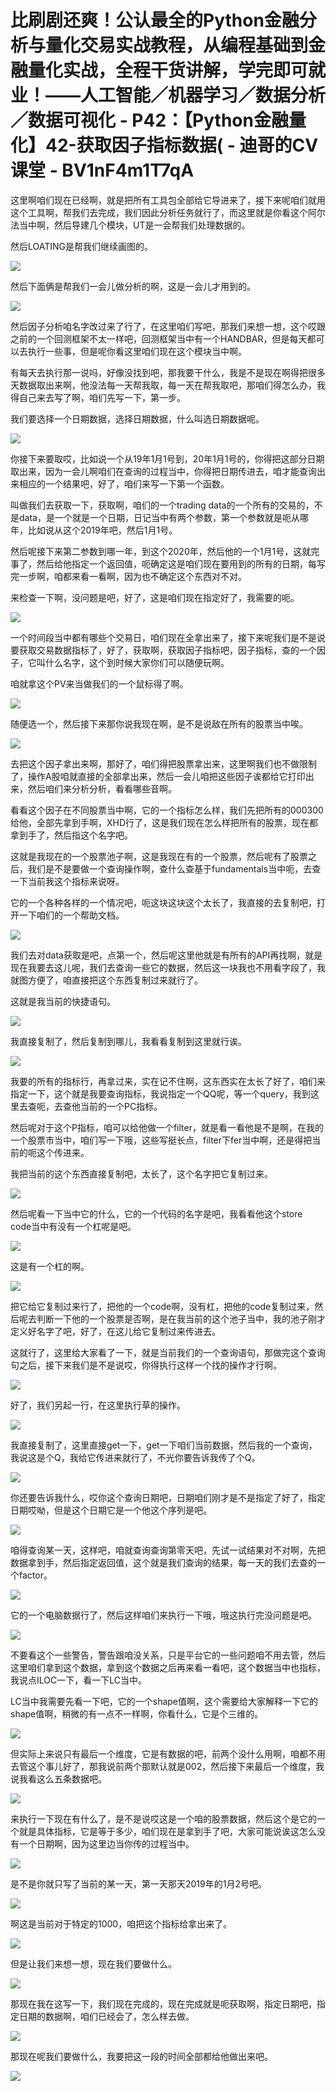 # 比刷剧还爽！公认最全的Python金融分析与量化交易实战教程，从编程基础到金融量化实战，全程干货讲解，学完即可就业！——人工智能／机器学习／数据分析／数据可视化 - P42：【Python金融量化】42-获取因子指标数据( - 迪哥的CV课堂 - BV1nF4m1T7qA

这里啊咱们现在已经啊，就是把所有工具包全部给它导进来了，接下来呢咱们就用这个工具啊，帮我们去完成，我们因此分析任务就行了，而这里就是你看这个阿尔法当中啊，然后导建几个模块，UT是一会帮我们处理数据的。

然后LOATING是帮我们继续画图的。

![](img/4f2a2bfa40796afd8fb25779e17748f3_1.png)

然后下面俩是帮我们一会儿做分析的啊，这是一会儿才用到的。

![](img/4f2a2bfa40796afd8fb25779e17748f3_3.png)

然后因子分析咱名字改过来了行了，在这里咱们写吧，那我们来想一想，这个哎跟之前的一个回测框架不太一样吧，回测框架当中有一个HANDBAR，但是每天都可以去执行一些事，但是呢你看这里咱们现在这个模块当中啊。

有每天去执行那一说吗，好像没找到吧，那我要干什么，我是不是现在啊得把很多天数据取出来啊，他没法每一天帮我取，每一天在帮我取吧，那咱们得怎么办，我得自己来去写了啊，咱们先写一下，第一步。

我们要选择一个日期数据，选择日期数据，什么叫选日期数据呢。

![](img/4f2a2bfa40796afd8fb25779e17748f3_5.png)

你接下来要取哎，比如说一个从19年1月1号到，20年1月1号的，你得把这部分日期取出来，因为一会儿啊咱们在查询的过程当中，你得把日期传进去，咱才能查询出来相应的一个结果吧，好了，咱们来写一下第一个函数。

叫做我们去获取一下，获取啊，咱们的一个trading data的一个所有的交易的，不是data，是一个就是一个日期，日记当中有两个参数，第一个参数就是呃从哪年，比如说从这个2019年吧，然后1月1号。

然后呢接下来第二参数到哪一年，到这个2020年，然后他的一个1月1号，这就完事了，然后给他指定一个返回值，呃确定这是咱们现在要用到的所有的日期，每写完一步啊，咱都来看一看啊，因为也不确定这个东西对不对。

来检查一下啊，没问题是吧，好了，这是咱们现在指定好了，我需要的呃。

![](img/4f2a2bfa40796afd8fb25779e17748f3_7.png)

一个时间段当中都有哪些个交易日，咱们现在全拿出来了，接下来呢我们是不是说要获取交易数据指标了，好了，获取啊，获取因子指标吧，因子指标，查的一个因子，它叫什么名字，这个到时候大家你们可以随便玩啊。

咱就拿这个PV来当做我们的一个鼠标得了啊。

![](img/4f2a2bfa40796afd8fb25779e17748f3_9.png)

随便选一个，然后接下来那你说我现在啊，是不是说敌在所有的股票当中唉。

![](img/4f2a2bfa40796afd8fb25779e17748f3_11.png)

去把这个因子拿出来啊，那好了，咱们得把股票拿出来，这里啊我们也不做限制了，操作A股咱就直接的全部拿出来，然后一会儿咱把这些因子诶都给它打印出来，然后咱们来分析分析，看看哪些音啊。

看看这个因子在不同股票当中啊，它的一个指标怎么样，我们先把所有的000300给他，全部先拿到手啊，XHD行了，这是我们现在怎么样把所有的股票，现在都拿到手了，然后指这个名字吧。

这就是我现在的一个股票池子啊，这是我现在有的一个股票，然后呢有了股票之后，我们是不是要做一个查询操作啊，查什么查基于fundamentals当中呃，去查一下当前我这个指标来说呀。

它的一个各种各样的一个情况吧，呃这块这块这个太长了，我直接的去复制吧，打开一下咱们的一个帮助文档。

![](img/4f2a2bfa40796afd8fb25779e17748f3_13.png)

我们去对data获取是吧，点第一个，然后呢这里他就是有所有的API再找啊，就是现在我要去这儿呢，我们去查询一些它的数据，然后这一块我也不用看字段了，我就图方便了，咱直接把这个东西复制过来就行了。

这就是我当前的快捷语句。

![](img/4f2a2bfa40796afd8fb25779e17748f3_15.png)

我直接复制了，然后复制到哪儿，我看看复制到这里就行诶。

![](img/4f2a2bfa40796afd8fb25779e17748f3_17.png)

我要的所有的指标行，再拿过来，实在记不住啊，这东西实在太长了好了，咱们来指定一下，这个就是我要查询指标，我说指定一个QQ呢，等一个query，我到这里去查呃，去查他当前的一个PC指标。

然后呢对于这个P指标，咱可以给他做一个filter，就是看一看他是不是啊，在我的一个股票市当中，咱们写一下哦，这些写挺长点，filter下fer当中啊，还是得把当前的呃这个传进来。

我把当前的这个东西直接复制吧，太长了，这个名字把它复制过来。

![](img/4f2a2bfa40796afd8fb25779e17748f3_19.png)

然后呢看一下当中它的什么，它的一个代码的名字是吧，我看看他这个store code当中有没有一个杠呢是吧。



![](img/4f2a2bfa40796afd8fb25779e17748f3_21.png)

这是有一个杠的啊。

![](img/4f2a2bfa40796afd8fb25779e17748f3_23.png)

把它给它复制过来行了，把他的一个code啊，没有杠，把他的code复制过来，然后呢去判断一下他的一个股票是否啊，是在我当前的这个池子当中，我的池子刚才定义好名字了吧，好了，在这儿给它复制过来传进去。

这就行了，这里给大家看了一下，就是当前我们的一个查询语句，那做完这个查询句之后，接下来我们是不是说哎，你得执行这样一个找的操作才行啊。



![](img/4f2a2bfa40796afd8fb25779e17748f3_25.png)

好了，我们另起一行，在这里执行草的操作。

![](img/4f2a2bfa40796afd8fb25779e17748f3_27.png)

我直接复制了，这里直接get一下，get一下咱们当前数据，然后我的一个查询，我说这是个Q，我给它传进来就行了，不光你要告诉我传了个Q。



![](img/4f2a2bfa40796afd8fb25779e17748f3_29.png)

你还要告诉我什么，哎你这个查询日期吧，日期咱们刚才是不是指定了好了，指定日期哎呦，但是这个日期它是一个他这个序列是吧。



![](img/4f2a2bfa40796afd8fb25779e17748f3_31.png)

咱得查询某一天，这样吧，咱就查询查询第零天吧，先试一试结果对不对啊，先把数据拿到手，然后指定返回值，这个就是我们查询的结果，每一天的我们去查的一个factor。



![](img/4f2a2bfa40796afd8fb25779e17748f3_33.png)

它的一个电脑数据行了，然后这样咱们来执行一下哦，哦这执行完没问题是吧。

![](img/4f2a2bfa40796afd8fb25779e17748f3_35.png)

不要看这个一些警告，警告跟咱没关系，只是平台它的一些问题咱不用去管，然后这里咱们拿到这个数据，拿到这个数据之后再来看一看吧，这个数据当中也指标，我说点ILOC一下，看一下LC当中。

LC当中我需要先看一下吧，它的一个shape值啊，这个需要给大家解释一下它的shape值啊，稍微的有一点不一样啊，你看什么，它是个三维的。



![](img/4f2a2bfa40796afd8fb25779e17748f3_37.png)

但实际上来说只有最后一个维度，它是有数据的吧，前两个没什么用啊，咱都不用去管这个事儿好了，那我说前两个那默认就是002，然后接下来最后一个维度，我说我看这么五条数据吧。



![](img/4f2a2bfa40796afd8fb25779e17748f3_39.png)

来执行一下现在有什么了，是不是说哎这是一个咱的股票数据，然后这个是它的一个就是具体指标，它是等于多少，咱们现在是拿到手了吧，大家可能说诶这怎么没有一个日期啊，因为这里边当你传的过程当中。



![](img/4f2a2bfa40796afd8fb25779e17748f3_41.png)

是不是你就只写了当前的某一天，第一天那天2019年的1月2号吧。

![](img/4f2a2bfa40796afd8fb25779e17748f3_43.png)

啊这是当前对于特定的1000，咱把这个指标给拿出来了。

![](img/4f2a2bfa40796afd8fb25779e17748f3_45.png)

但是让我们来想一想，现在我们要做什么。

![](img/4f2a2bfa40796afd8fb25779e17748f3_47.png)

那现在我在这写一下，我们现在完成的，现在完成就是呃获取啊，指定日期吧，指定日期的数据啊，咱们已经会了，怎么样去做。



![](img/4f2a2bfa40796afd8fb25779e17748f3_49.png)

那现在呢我们要做什么，我要把这一段的时间全部都给他做出来吧。

![](img/4f2a2bfa40796afd8fb25779e17748f3_51.png)